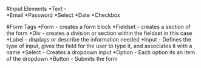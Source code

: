 #Input Elements
*Text -  
*Email
*Password
*Select
*Date
*Checkbox

#Form Tags
*Form - creates a form block
*Fieldset - creates a section of the form
*Div - creates a division or section within the fieldset in this case
*Label - displays or describe the information needed
*Input - Defines the type of input, gives the field for the user to type it, and associates it with a name 
*Select - Creates a dropdown input
*Option - Each option its an item of the dropdown
*Button - Submits the form
